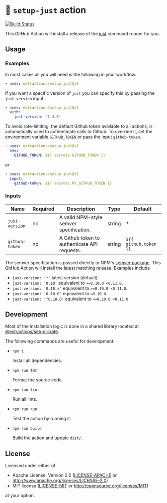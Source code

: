 # 🤖 `setup-just` action

[![Build Status](https://img.shields.io/github/actions/workflow/status/extractions/setup-just/build.yaml?branch=trunk)](https://github.com/extractions/setup-just/actions/workflows/build.yaml)

This GitHub Action will install a release of the
[just](https://github.com/casey/just) command runner for you.

## Usage

### Examples

In most cases all you will need is the following in your workflow.

```yaml
- uses: extractions/setup-just@v1
```

If you want a specific version of `just` you can specify this by passing the
`just-version` input.

```yaml
- uses: extractions/setup-just@v1
  with:
    just-version: '1.4.0'
```

To avoid rate-limiting, the default Github token available to all actions, is
automatically used to authenticate calls to Github. To override it, set the
environment variable `GITHUB_TOKEN` or pass the input `github-token`.

```yaml
- uses: extractions/setup-just@v1
  env:
    GITHUB_TOKEN: ${{ secrets.GITHUB_TOKEN }}
```

or

```yaml
- uses: extractions/setup-just@v1
  input:
    github-token: ${{ secrets.MY_GITHUB_TOKEN }}
```

### Inputs

| Name           | Required | Description                                  | Type   | Default               |
| -------------- | -------- | -------------------------------------------- | ------ | --------------------- |
| `just-version` | no       | A valid NPM-style semver specification.      | string | *                     |
| `github-token` | no       | A Github token to authenticate API requests. | string | `${{ github.token }}` |

The semver specification is passed directly to NPM's [semver
package](https://www.npmjs.com/package/semver). This GitHub Action will install
the latest matching release. Examples include

- `just-version: '*'` latest version (default).
- `just-version: '0.10'` equivalent to `>=0.10.0 <0.11.0`.
- `just-version: '0.10.x'` equivalent to `>=0.10.0 <0.11.0`.
- `just-version: '0.10.0'` equivalent to `=0.10.0`.
- `just-version: '^0.10.0'` equivalent to `>=0.10.0 <0.11.0`.

## Development

Most of the installation logic is done in a shared library located at
[@extractions/setup-crate](https://github.com/extractions/setup-crate).

The following commands are useful for development.

- `npm i`

  Install all dependencies.

- `npm run fmt`

  Format the source code.

- `npm run lint`

  Run all lints.

- `npm run run`

  Test the action by running it.

- `npm run build`

  Build the action and update `dist/`.

## License

Licensed under either of

- Apache License, Version 2.0 ([LICENSE-APACHE](LICENSE-APACHE) or
   http://www.apache.org/licenses/LICENSE-2.0)
- MIT license ([LICENSE-MIT](LICENSE-MIT) or http://opensource.org/licenses/MIT)

at your option.
